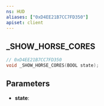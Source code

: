 ```yaml
---
ns: HUD
aliases: ["0xD4EE21B7CC7FD350"]
apiset: client
---
```

## _SHOW_HORSE_CORES

```c
// 0xD4EE21B7CC7FD350
void _SHOW_HORSE_CORES(BOOL state);
```


## Parameters
* **state**:



